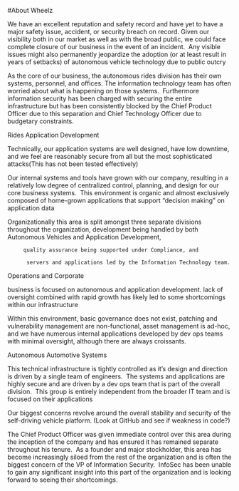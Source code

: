 #About Wheelz

We have an excellent reputation and safety record and have yet to have a major safety issue, accident, or security breach on record. Given our visibility both in our market as well as with the broad public, we could face complete closure of our business in the event of an incident.  Any visible issues might also permanently jeopardize the adoption (or at least result in years of setbacks) of autonomous vehicle technology due to public outcry


As the core of our business, the autonomous rides division has their own systems, personnel, and offices. The information technology team has often worried about what is happening on those systems.  
Furthermore information security has been charged with securing the entire infrastructure but has been consistently blocked by the Chief Product Officer due to this separation and Chief Technology Officer due to budgetary constraints.



Rides Application Development



Technically, our application systems are well designed, have low downtime, and we feel are reasonably secure from all but the most sophisticated attacks(This has not been tested effectively)

Our internal systems and tools have grown with our company, resulting in a relatively low degree of centralized control, planning, and design for our core business systems.  This environment is organic and almost exclusively composed of home-grown applications that support “decision making” on application data


Organizationally this area is split amongst three separate divisions throughout the organization,           development being handled by both Autonomous Vehicles and Application Development, 

         quality assurance being supported under Compliance, and 

          servers and applications led by the Information Technology team.



Operations and Corporate



business is focused on autonomous and application development. lack of oversight combined with rapid growth has likely led to some shortcomings within our infrastructure

Within this environment, basic governance does not exist, patching and vulnerability management are non-functional, asset management is ad-hoc, and we have numerous internal applications developed by dev ops teams with minimal oversight, although there are always croissants.


Autonomous Automotive Systems



This technical infrastructure is tightly controlled as it’s design and direction is driven by a single team of engineers.  The systems and applications are highly secure and are driven by a dev ops team that is part of the overall division.  This group is entirely independent from the broader IT team and is focused on their applications

Our biggest concerns revolve around the overall stability and security of the self-driving vehicle platform. (Look at GitHub and see if weakness in code?)

The Chief Product Officer was given immediate control over this area during the inception of the company and has ensured it has remained separate throughout his tenure.  As a founder and major stockholder, this area has become increasingly siloed from the rest of the organization and is often the biggest concern of the VP of Information Security.  InfoSec has been unable to gain any significant insight into this part of the organization and is looking forward to seeing their shortcomings.

